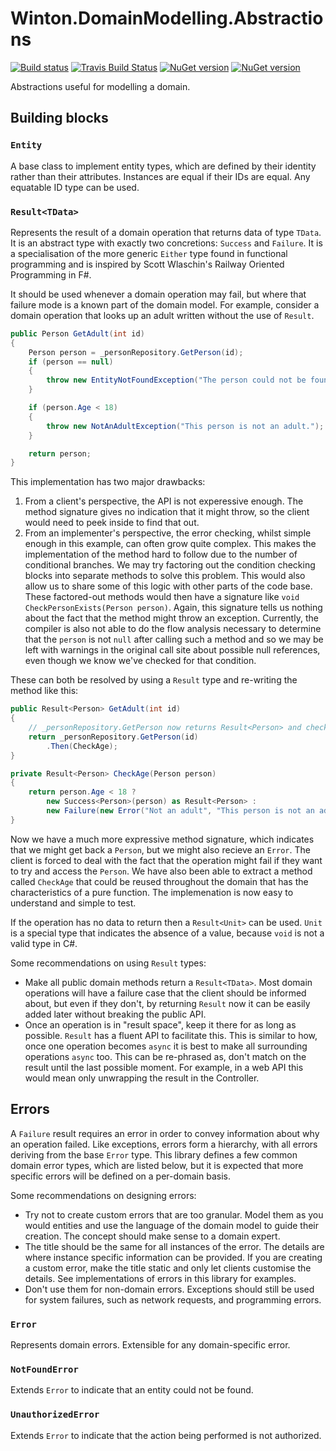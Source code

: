 # Winton.DomainModelling.Abstractions

[![Build status](https://ci.appveyor.com/api/projects/status/7mba8m947ed603r1?svg=true)](https://ci.appveyor.com/project/wintoncode/winton-domainmodelling-abstractions/branch/master)
[![Travis Build Status](https://travis-ci.org/wintoncode/Winton.DomainModelling.Abstractions.svg?branch=master)](https://travis-ci.org/wintoncode/Winton.DomainModelling.Abstractions)
[![NuGet version](https://img.shields.io/nuget/v/Winton.DomainModelling.Abstractions.svg)](https://www.nuget.org/packages/Winton.DomainModelling.Abstractions)
[![NuGet version](https://img.shields.io/nuget/vpre/Winton.DomainModelling.Abstractions.svg)](https://www.nuget.org/packages/Winton.DomainModelling.Abstractions)

Abstractions useful for modelling a domain.

## Building blocks

### `Entity`

A base class to implement entity types, which are defined by their identity rather than their attributes. 
Instances are equal if their IDs are equal. Any equatable ID type can be used.

### `Result<TData>`
Represents the result of a domain operation that returns data of type `TData`. It is an abstract type with exactly two concretions: `Success` and `Failure`. It is a specialisation of the more generic `Either` type found in functional programming and is inspired by Scott Wlaschin's Railway Oriented Programming in F#.

It should be used whenever a domain operation may fail, but where that failure mode is a known part of the domain model. For example, consider a domain operation that looks up an adult written without the use of `Result`.

```csharp
public Person GetAdult(int id)
{
    Person person = _personRepository.GetPerson(id);
    if (person == null)
    {
        throw new EntityNotFoundException("The person could not be found.");
    }

    if (person.Age < 18)
    {
        throw new NotAnAdultException("This person is not an adult.");
    }

    return person;
}
```

This implementation has two major drawbacks:
1) From a client's perspective, the API is not experessive enough. The method signature gives no indication that it might throw, so the client would need to peek inside to find that out.
2) From an implementer's perspective, the error checking, whilst simple enough in this example, can often grow quite complex. This makes the implementation of the method hard to follow due to the number of conditional branches. We may try factoring out the condition checking blocks into separate methods to solve this problem. This would also allow us to share some of this logic with other parts of the code base. These factored-out methods would then have a signature like `void CheckPersonExists(Person person)`. Again, this signature tells us nothing about the fact that the method might throw an exception. Currently, the compiler is also not able to do the flow analysis necessary to determine that the `person` is not `null` after calling such a method and so we may be left with warnings in the original call site about possible null references, even though we know we've checked for that condition.

These can both be resolved by using a `Result` type and re-writing the method like this:

```csharp
public Result<Person> GetAdult(int id)
{
    // _personRepository.GetPerson now returns Result<Person> and checks that it exists
    return _personRepository.GetPerson(id)
        .Then(CheckAge);
}

private Result<Person> CheckAge(Person person)
{
    return person.Age < 18 ?
        new Success<Person>(person) as Result<Person> :
        new Failure(new Error("Not an adult", "This person is not an adult."));
}
```

Now we have a much more expressive method signature, which indicates that we might get back a `Person`, but we might also recieve an `Error`. The client is forced to deal with the fact that the operation might fail if they want to try and access the `Person`. We have also been able to extract a method called `CheckAge` that could be reused throughout the domain that has the characteristics of a pure function. The implemenation is now easy to understand and simple to test.

If the operation has no data to return then a `Result<Unit>` can be used. `Unit` is a special type that indicates the absence of a value, because `void` is not a valid type in C#.

Some recommendations on using `Result` types: 
* Make all public domain methods return a `Result<TData>`. Most domain operations will have a failure case that the client should be informed about, but even if they don't, by returning `Result` now it can be easily added later without breaking the public API.
* Once an operation is in "result space", keep it there for as long as possible. `Result` has a fluent API to facilitate this. This is similar to how, once one operation becomes `async` it is best to make all surrounding operations `async` too. This can be re-phrased as, don't match on the result until the last possible moment. For example, in a web API this would mean only unwrapping the result in the Controller.

## Errors

A `Failure` result requires an error in order to convey information about why an operation failed. Like exceptions, errors form a hierarchy, with all errors deriving from the base `Error` type. This library defines a few common domain error types, which are listed below, but it is expected that more specific errors will be defined on a per-domain basis.

Some recommendations on designing errors:
* Try not to create custom errors that are too granular. Model them as you would entities and use the language of the domain model to guide their creation. The concept should make sense to a domain expert.
* The title should be the same for all instances of the error. The details are where instance specific information can be provided. If you are creating a custom error, make the title static and only let clients customise the details. See implementations of errors in this library for examples. 
* Don't use them for non-domain errors. Exceptions should still be used for system failures, such as network requests, and programming errors.

### `Error`

Represents domain errors. Extensible for any domain-specific error.

### `NotFoundError`

Extends `Error` to indicate that an entity could not be found.

### `UnauthorizedError`

Extends `Error` to indicate that the action being performed is not authorized.